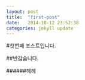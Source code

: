 ```yaml
---
layout: post
title:  "first-post"
date:   2014-10-12 23:52:38
categories: jekyll update
---
```


#첫번째 포스트입니다.

##반갑습니다.

######헤헤

